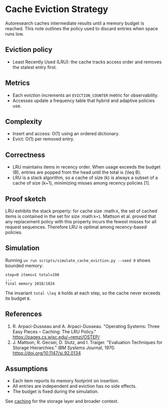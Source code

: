 # Cache Eviction Strategy

Autoresearch caches intermediate results until a memory budget is reached.
This note outlines the policy used to discard entries when space runs low.

## Eviction policy
- Least Recently Used (LRU): the cache tracks access order and removes the
  stalest entry first.

## Metrics
- Each eviction increments an `EVICTION_COUNTER` metric for observability.
- Accesses update a frequency table that hybrid and adaptive policies use.

## Complexity
- Insert and access: O(1) using an ordered dictionary.
- Evict: O(1) per removed entry.

## Correctness
- LRU maintains items in recency order. When usage exceeds the budget \(B\),
  entries are popped from the head until the total is \(\leq B\).
- LRU is a stack algorithm, so a cache of size \(k\) is always a subset of
  a cache of size \(k+1\), minimizing misses among recency policies [1].

## Proof sketch

LRU exhibits the stack property: for cache size :math:`k`, the set of
cached items is contained in the set for size :math:`k+1`. Mattson et al.
proved that any replacement policy with this property incurs the fewest
misses for all request sequences. Therefore LRU is optimal among
recency-based policies.

## Simulation
Running `uv run scripts/simulate_cache_eviction.py --seed 0` shows bounded
memory:

```
step=0 items=1 total=198
...
final memory 1018/1024
```

The invariant `total \leq B` holds at each step, so the cache never
exceeds its budget `B`.

## References
1. R. Arpaci-Dusseau and A. Arpaci-Dusseau. "Operating Systems: Three
   Easy Pieces – Caching: The LRU Policy." https://pages.cs.wisc.edu/~remzi/OSTEP/
2. J. Mattson, R. Gecsei, D. Slutz, and I. Traiger. "Evaluation Techniques
   for Storage Hierarchies." *IBM Systems Journal*, 1970.
   https://doi.org/10.1147/sj.92.0134

## Assumptions
- Each item reports its memory footprint on insertion.
- All entries are independent and eviction has no side effects.
- The budget is fixed during the simulation.

See [caching](../caching.md) for the storage layer and broader context.
